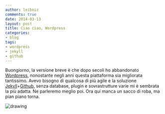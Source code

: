 ```yaml
---
author: leibniz
comments: true
date: 2014-03-13
layout: post
title: Ciao ciao, Wordpress
categories:
- blog
tags:
- wordpress
- jekyll
- github
---
```


Buongiorno, la versione breve è che dopo secoli ho abbandonato [Wordpress](https://wordpress.org), nonostante negli anni questa piattaforma sia migliorata tantissimo. Avevo bisogno di qualcosa di più agile e la soluzione [Jekyll](http://jekyllrb.com/)+[Github](https://github.com), senza database, plugin e sovrastrutture varie mi è sembrata la più adatta. Ne parleremo meglio poi. Ora qui manca un sacco di roba, ma pian piano torna. 

![drawing](http://jekyllrb.com/img/octojekyll.png)
